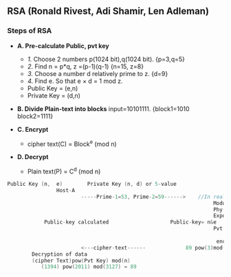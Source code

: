 ## RSA (Ronald Rivest, Adi Shamir, Len Adleman)
### Steps of RSA
- **A. Pre-calculate Public, pvt key**
  - *1.* Choose 2 numbers p(1024 bit),q(1024 bit).  {p=3,q=5}
  - *2.* Find n = p*q, z =(p-1)(q-1)  {n=15, z=8}
  - *3.* Choose a number d relatively prime to z.   {d=9}
  - *4.* Find e. So that e × d = 1 mod z.   
  - Public Key = (e,n)
  - Private Key = (d,n)
  
- **B. Divide Plain-text into blocks**  input=10101111. {block1=1010 block2=1111}

- **C. Encrypt**
  - cipher text(C) = Block<sup>e</sup> (mod n) 
  
- **D. Decrypt**
  - Plain text(P) = C<sup>d</sup> (mod n)

```c
Public Key (n,  e)        Private Key (n, d) or 5-value
                Host-A                                                  Host-B
                        -----Prime-1=53, Prime-2=59------>    //In real calculations P & Q are large numbers (64 bytes)
                                                                   Modulus(n)=P*Q=64x64=128 bytes=1024 bit
                                                                   Phy(n)=(P-1)(Q-1)=3016
                                                                   Exponent(e)=coprime of Phy
            Public-key calculated                    Public-key= n&e
                                                                   Pvt key=2 (Phy(n) + 1)/e
           
                                                                    encryption of data: data pow(e)mod(n)
                        <---cipher-text------             89 pow(3)mod(3127)    //if data=89
        Decryption of data
        (cipher Text)pow(Pvt Key) mod(n) 
           (1394) pow(2011) mod(3127) = 89
```           
